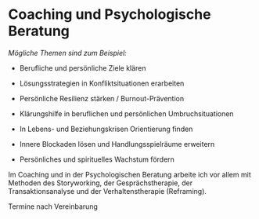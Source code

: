 # Coaching und Psychologische Beratung

_Mögliche Themen sind zum Beispiel:_

- Berufliche und persönliche Ziele klären

- Lösungsstrategien in Konfliktsituationen erarbeiten

- Persönliche Resilienz stärken / Burnout-Prävention

- Klärungshilfe in beruflichen und persönlichen Umbruchsituationen

- In Lebens- und Beziehungskrisen Orientierung finden

- Innere Blockaden lösen und Handlungsspielräume erweitern

- Persönliches und spirituelles Wachstum fördern

Im Coaching und in der Psychologischen Beratung arbeite ich vor allem mit Methoden des Storyworking, der Gesprächstherapie, der Transaktionsanalyse und der Verhaltenstherapie (Reframing).

Termine nach Vereinbarung